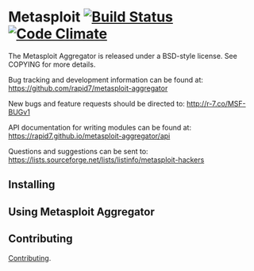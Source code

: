 Metasploit [![Build Status](https://travis-ci.org/rapid7/metasploit-aggregator.svg?branch=master)](https://travis-ci.org/rapid7/metasploit-aggregator) [![Code Climate](https://img.shields.io/codeclimate/github/rapid7/metasploit-aggregator.svg)](https://codeclimate.com/github/rapid7/metasploit-aggregator)
==
The Metasploit Aggregator is released under a BSD-style license. See
COPYING for more details.

Bug tracking and development information can be found at:
 https://github.com/rapid7/metasploit-aggregator

New bugs and feature requests should be directed to:
  http://r-7.co/MSF-BUGv1

API documentation for writing modules can be found at:
  https://rapid7.github.io/metasploit-aggregator/api

Questions and suggestions can be sent to:
  https://lists.sourceforge.net/lists/listinfo/metasploit-hackers

Installing
--

Using Metasploit Aggregator
--

Contributing
--
[Contributing](https://github.com/rapid7/metasploit-aggregator/blob/master/CONTRIBUTING.md).


